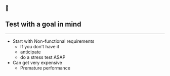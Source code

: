 <!-- sectionTitle: Lessons Learnt -->

### 🎯
## Test with a goal in mind

---

- Start with Non-functional requirements
    - If you don't have it
    - anticipate  
    - do a stress test ASAP
- Can get very expensive
    - Premature performance 
